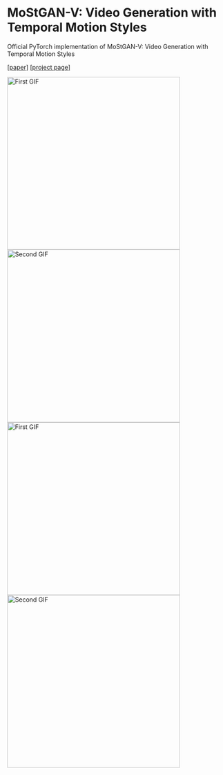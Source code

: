 # MoStGAN-V: Video Generation with Temporal Motion Styles

Official PyTorch implementation of MoStGAN-V: Video Generation with Temporal Motion Styles

[[paper]]() [[project page]](https://xiaoqian-shen-projects.on.drv.tw/webpage/mostgan/)

<div style="display: flex; flex-direction: row;">
  <div style="flex: 1;">
    <img src="assets/ffs.gif" alt="First GIF" style="width: 300pt;">
    <img src="assets/celebv.gif" alt="Second GIF" style="width: 300pt;">
  </div>
</div>
<div style="display: flex; flex-direction: row;">
  <div style="flex: 1;">
    <img src="assets/jelly.gif" alt="First GIF" style="width: 300pt;">
    <img src="assets/sky.gif" alt="Second GIF" style="width: 300pt;">
  </div>
</div>
